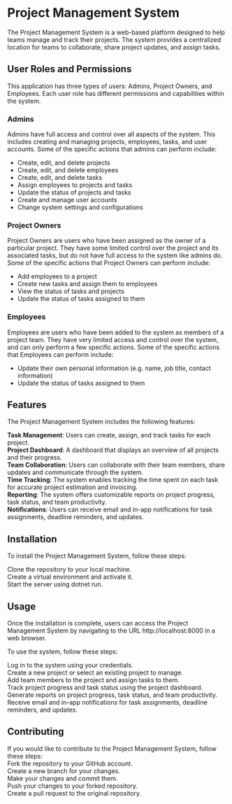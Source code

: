 # Project Management System
The Project Management System is a web-based platform designed to help teams manage and track their projects. The system provides a centralized location for teams to collaborate, share project updates, and assign tasks.

## User Roles and Permissions

This application has three types of users: Admins, Project Owners, and Employees. Each user role has different permissions and capabilities within the system.

### Admins

Admins have full access and control over all aspects of the system. This includes creating and managing projects, employees, tasks, and user accounts. Some of the specific actions that admins can perform include:

- Create, edit, and delete projects
- Create, edit, and delete employees
- Create, edit, and delete tasks
- Assign employees to projects and tasks
- Update the status of projects and tasks
- Create and manage user accounts
- Change system settings and configurations

### Project Owners

Project Owners are users who have been assigned as the owner of a particular project. They have some limited control over the project and its associated tasks, but do not have full access to the system like admins do. Some of the specific actions that Project Owners can perform include:

- Add employees to a project
- Create new tasks and assign them to employees
- View the status of tasks and projects
- Update the status of tasks assigned to them

### Employees

Employees are users who have been added to the system as members of a project team. They have very limited access and control over the system, and can only perform a few specific actions. Some of the specific actions that Employees can perform include:

- Update their own personal information (e.g. name, job title, contact information)
- Update the status of tasks assigned to them

## Features
The Project Management System includes the following features:

**Task Management**: Users can create, assign, and track tasks for each project.\
**Project Dashboard**: A dashboard that displays an overview of all projects and their progress.\
**Team Collaboration**: Users can collaborate with their team members, share updates and communicate through the system.\
**Time Tracking**: The system enables tracking the time spent on each task for accurate project estimation and invoicing.\
**Reporting**: The system offers customizable reports on project progress, task status, and team productivity.\
**Notifications**: Users can receive email and in-app notifications for task assignments, deadline reminders, and updates.

## Installation
To install the Project Management System, follow these steps:

Clone the repository to your local machine.\
Create a virtual environment and activate it.\
Start the server using dotnet run.

## Usage
Once the installation is complete, users can access the Project Management System by navigating to the URL http://localhost:8000 in a web browser.

To use the system, follow these steps:

Log in to the system using your credentials.\
Create a new project or select an existing project to manage.\
Add team members to the project and assign tasks to them.\
Track project progress and task status using the project dashboard.\
Generate reports on project progress, task status, and team productivity.\
Receive email and in-app notifications for task assignments, deadline reminders, and updates.

## Contributing

If you would like to contribute to the Project Management System, follow these steps:\
Fork the repository to your GitHub account.\
Create a new branch for your changes.\
Make your changes and commit them.\
Push your changes to your forked repository.\
Create a pull request to the original repository.